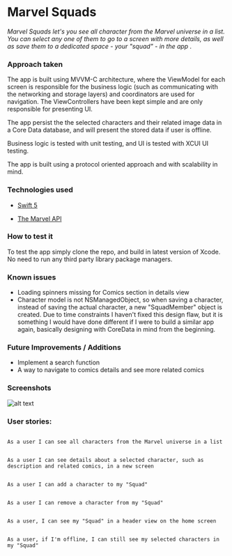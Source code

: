 # Marvel Squads



*_Marvel Squads let's you see all character from the Marvel universe in a list. You can select any one of them to go to a screen with more details, as well as save them to a dedicated space - your "squad" - in the app ._*



### Approach taken

The app is built using MVVM-C architecture, where the ViewModel for each screen is responsible for the business logic (such as communicating with the networking and storage layers) and coordinators are used for navigation. The ViewControllers have been kept simple and are only responsible for presenting UI. 

The app persist the the selected characters and their related image data in a Core Data database, and will present the stored data if user is offline. 

Business logic is tested with unit testing, and UI is tested with XCUI UI testing. 

The app is built using a protocol oriented approach and with scalability in mind.



### Technologies used


-  [Swift 5](https://developer.apple.com/swift/)

- [The Marvel API](https://developer.marvel.com)


### How to test it

To test the app simply clone the repo, and build in latest version of Xcode. No need to run any third party library package managers. 

### Known issues

- Loading spinners missing for Comics section in details view
- Character model is not NSManagedObject, so when saving a character, instead of saving the actual character, a new "SquadMember" object is created. Due to time constraints I haven't fixed this design flaw, but it is something I would have done different if I were to build a similar app again, basically designing with CoreData in mind from the beginning. 

### Future Improvements / Additions

- Implement a search function 
- A way to navigate to comics details and see more related comics



### Screenshots



![alt text](https://i.imgur.com/8jFGWUx.png)



### User stories:



```

As a user I can see all characters from the Marvel universe in a list

```

```

As a user I can see details about a selected character, such as description and related comics, in a new screen 

```
```

As a user I can add a character to my "Squad" 

```
```

As a user I can remove a character from my "Squad" 

```

```

As a user, I can see my "Squad" in a header view on the home screen 

```
```

As a user, if I'm offline, I can still see my selected characters in my "Squad"

```
